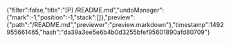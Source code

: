 {"filter":false,"title":"[P] /README.md","undoManager":{"mark":-1,"position":-1,"stack":[]},"preview":{"path":"/README.md","previewer":"preview.markdown"},"timestamp":1492955661465,"hash":"da39a3ee5e6b4b0d3255bfef95601890afd80709"}